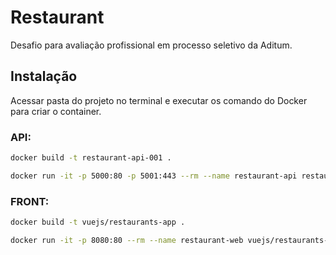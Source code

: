 # Restaurant

Desafio para avaliação profissional em processo seletivo da Aditum.

## Instalação

Acessar pasta do projeto no terminal e executar os comando do Docker para criar o container.

### API:
```bash
docker build -t restaurant-api-001 .

docker run -it -p 5000:80 -p 5001:443 --rm --name restaurant-api restaurant-api-001
```
### FRONT:

```bash
docker build -t vuejs/restaurants-app .

docker run -it -p 8080:80 --rm --name restaurant-web vuejs/restaurants-app
```
